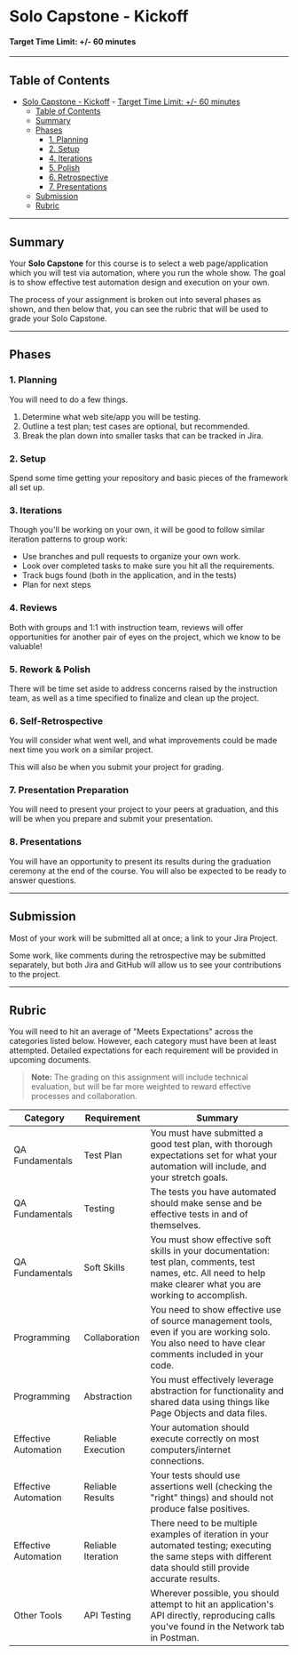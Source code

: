 # Solo Capstone - Kickoff

#### Target Time Limit: +/- 60 minutes

---

## Table of Contents

- [Solo Capstone - Kickoff](#solo-capstone---kickoff) -
  [Target Time Limit: +/- 60 minutes](#target-time-limit---60-minutes)
  - [Table of Contents](#table-of-contents)
  - [Summary](#summary)
  - [Phases](#phases)
    - [1. Planning](#1-planning)
    - [2. Setup](#2-setup)
    - [4. Iterations](#4-iterations)
    - [5. Polish](#5-polish)
    - [6. Retrospective](#6-retrospective)
    - [7. Presentations](#7-presentations)
  - [Submission](#submission)
  - [Rubric](#rubric)

---

## Summary

Your **Solo Capstone** for this course is to select a web page/application which
you will test via automation, where you run the whole show. The goal is to show
effective test automation design and execution on your own.

The process of your assignment is broken out into several phases as shown, and
then below that, you can see the rubric that will be used to grade your Solo
Capstone.

---

## Phases

### 1. Planning

You will need to do a few things.

1. Determine what web site/app you will be testing.
1. Outline a test plan; test cases are optional, but recommended.
1. Break the plan down into smaller tasks that can be tracked in Jira.

### 2. Setup

Spend some time getting your repository and basic pieces of the framework all
set up.

### 3. Iterations

Though you'll be working on your own, it will be good to follow similar
iteration patterns to group work:

- Use branches and pull requests to organize your own work.
- Look over completed tasks to make sure you hit all the requirements.
- Track bugs found (both in the application, and in the tests)
- Plan for next steps

### 4. Reviews

Both with groups and 1:1 with instruction team, reviews will offer opportunities
for another pair of eyes on the project, which we know to be valuable!

### 5. Rework & Polish

There will be time set aside to address concerns raised by the instruction team,
as well as a time specified to finalize and clean up the project.

### 6. Self-Retrospective

You will consider what went well, and what improvements could be made next time
you work on a similar project.

This will also be when you submit your project for grading.

### 7. Presentation Preparation

You will need to present your project to your peers at graduation, and this will
be when you prepare and submit your presentation.

### 8. Presentations

You will have an opportunity to present its results during the graduation
ceremony at the end of the course. You will also be expected to be ready to
answer questions.

---

## Submission

Most of your work will be submitted all at once; a link to your Jira Project.

Some work, like comments during the retrospective may be submitted separately,
but both Jira and GitHub will allow us to see your contributions to the project.

---

## Rubric

You will need to hit an average of "Meets Expectations" across the categories
listed below. However, each category must have been at least attempted. Detailed
expectations for each requirement will be provided in upcoming documents.

> **Note:** The grading on this assignment will include technical evaluation,
> but will be far more weighted to reward effective processes and collaboration.

| Category             | Requirement        | Summary                                                                                                                                                            |
| -------------------- | ------------------ | ------------------------------------------------------------------------------------------------------------------------------------------------------------------ |
| QA Fundamentals      | Test Plan          | You must have submitted a good test plan, with thorough expectations set for what your automation will include, and your stretch goals.                            |
| QA Fundamentals      | Testing            | The tests you have automated should make sense and be effective tests in and of themselves.                                                                        |
| QA Fundamentals      | Soft Skills        | You must show effective soft skills in your documentation: test plan, comments, test names, etc. All need to help make clearer what you are working to accomplish. |
| Programming          | Collaboration      | You need to show effective use of source management tools, even if you are working solo. You also need to have clear comments included in your code.               |
| Programming          | Abstraction        | You must effectively leverage abstraction for functionality and shared data using things like Page Objects and data files.                                         |
| Effective Automation | Reliable Execution | Your automation should execute correctly on most computers/internet connections.                                                                                   |
| Effective Automation | Reliable Results   | Your tests should use assertions well (checking the "right" things) and should not produce false positives.                                                        |
| Effective Automation | Reliable Iteration | There need to be multiple examples of iteration in your automated testing; executing the same steps with different data should still provide accurate results.     |
| Other Tools          | API Testing        | Wherever possible, you should attempt to hit an application's API directly, reproducing calls you've found in the Network tab in Postman.                          |
